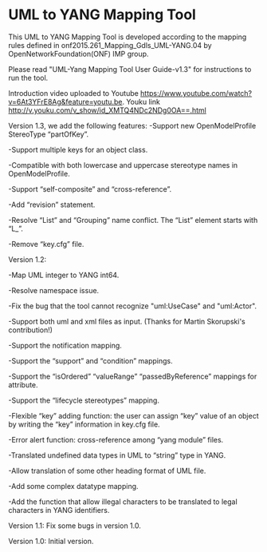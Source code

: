 # UML to YANG Mapping Tool
This UML to YANG Mapping Tool is developed according to the mapping rules defined in onf2015.261_Mapping_Gdls_UML-YANG.04 by OpenNetworkFoundation(ONF) IMP group.

Please read "UML-Yang Mapping Tool User Guide-v1.3" for instructions to run the tool.

Introduction video uploaded to Youtube https://www.youtube.com/watch?v=6At3YFrE8Ag&feature=youtu.be.
Youku link http://v.youku.com/v_show/id_XMTQ4NDc2NDg0OA==.html

Version 1.3, we add the following features:
-Support new OpenModelProfile StereoType “partOfKey”.

-Support multiple keys for an object class.

-Compatible with both lowercase and uppercase stereotype names in OpenModelProfile.

-Support “self-composite” and “cross-reference”.

-Add “revision” statement.

-Resolve “List” and “Grouping” name conflict. The “List” element starts with “L_”.

-Remove “key.cfg” file.


Version 1.2:

-Map UML integer to YANG int64.

-Resolve namespace issue.

-Fix the bug that the tool cannot recognize "uml:UseCase" and "uml:Actor".

-Support both uml and xml files as input. (Thanks for Martin Skorupski's contribution!) 

-Support the notification mapping.

-Support the “support” and “condition” mappings.

-Support the “isOrdered” “valueRange” “passedByReference” mappings for attribute.

-Support the “lifecycle stereotypes” mapping.

-Flexible “key” adding function: the user can assign “key” value of an object by writing the “key” information in key.cfg file.

-Error alert function: cross-reference among “yang module” files. 

-Translated undefined data types in UML to “string” type in YANG.

-Allow translation of some other heading format of UML file.

-Add some complex datatype mapping.

-Add the function that allow illegal characters to be translated to legal characters in YANG identifiers.

Version 1.1: Fix some bugs in version 1.0.

Version 1.0: Initial version.





